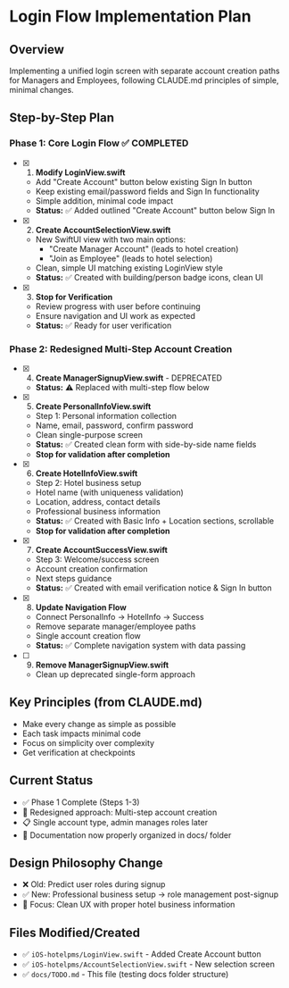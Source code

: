 # Login Flow Implementation Plan

## Overview
Implementing a unified login screen with separate account creation paths for Managers and Employees, following CLAUDE.md principles of simple, minimal changes.

## Step-by-Step Plan

### Phase 1: Core Login Flow ✅ COMPLETED
- [x] 1. **Modify LoginView.swift** 
  - Add "Create Account" button below existing Sign In button
  - Keep existing email/password fields and Sign In functionality
  - Simple addition, minimal code impact
  - **Status:** ✅ Added outlined "Create Account" button below Sign In

- [x] 2. **Create AccountSelectionView.swift**
  - New SwiftUI view with two main options:
    - "Create Manager Account" (leads to hotel creation)
    - "Join as Employee" (leads to hotel selection)
  - Clean, simple UI matching existing LoginView style
  - **Status:** ✅ Created with building/person badge icons, clean UI

- [x] 3. **Stop for Verification**
  - Review progress with user before continuing
  - Ensure navigation and UI work as expected
  - **Status:** ✅ Ready for user verification

### Phase 2: Redesigned Multi-Step Account Creation
- [x] 4. **Create ManagerSignupView.swift** - DEPRECATED
  - **Status:** ⚠️ Replaced with multi-step flow below

- [x] 5. **Create PersonalInfoView.swift** 
  - Step 1: Personal information collection
  - Name, email, password, confirm password
  - Clean single-purpose screen
  - **Status:** ✅ Created clean form with side-by-side name fields
  - **Stop for validation after completion**

- [x] 6. **Create HotelInfoView.swift**
  - Step 2: Hotel business setup 
  - Hotel name (with uniqueness validation)
  - Location, address, contact details
  - Professional business information
  - **Status:** ✅ Created with Basic Info + Location sections, scrollable
  - **Stop for validation after completion**

- [x] 7. **Create AccountSuccessView.swift**
  - Step 3: Welcome/success screen
  - Account creation confirmation
  - Next steps guidance
  - **Status:** ✅ Created with email verification notice & Sign In button

- [x] 8. **Update Navigation Flow**
  - Connect PersonalInfo → HotelInfo → Success
  - Remove separate manager/employee paths
  - Single account creation flow
  - **Status:** ✅ Complete navigation system with data passing

- [ ] 9. **Remove ManagerSignupView.swift** 
  - Clean up deprecated single-form approach

## Key Principles (from CLAUDE.md)
- Make every change as simple as possible
- Each task impacts minimal code
- Focus on simplicity over complexity
- Get verification at checkpoints

## Current Status
- ✅ Phase 1 Complete (Steps 1-3)
- 🔄 Redesigned approach: Multi-step account creation
- 📋 Single account type, admin manages roles later
- 📁 Documentation now properly organized in docs/ folder

## Design Philosophy Change
- ❌ Old: Predict user roles during signup
- ✅ New: Professional business setup → role management post-signup
- 🎯 Focus: Clean UX with proper hotel business information

## Files Modified/Created
- ✅ `iOS-hotelpms/LoginView.swift` - Added Create Account button
- ✅ `iOS-hotelpms/AccountSelectionView.swift` - New selection screen
- ✅ `docs/TODO.md` - This file (testing docs folder structure)